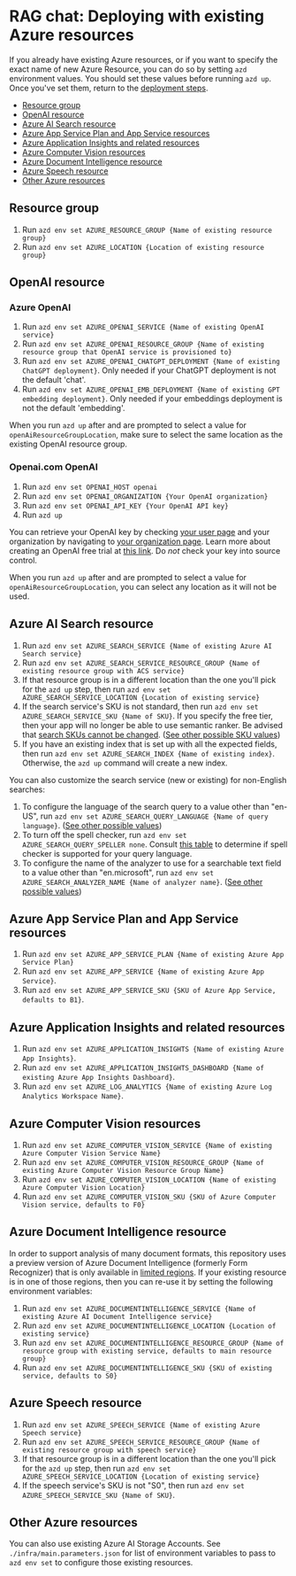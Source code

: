 
# RAG chat: Deploying with existing Azure resources

If you already have existing Azure resources, or if you want to specify the exact name of new Azure Resource, you can do so by setting `azd` environment values.
You should set these values before running `azd up`. Once you've set them, return to the [deployment steps](../README.md#deploying).

* [Resource group](#resource-group)
* [OpenAI resource](#openai-resource)
* [Azure AI Search resource](#azure-ai-search-resource)
* [Azure App Service Plan and App Service resources](#azure-app-service-plan-and-app-service-resources)
* [Azure Application Insights and related resources](#azure-application-insights-and-related-resources)
* [Azure Computer Vision resources](#azure-computer-vision-resources)
* [Azure Document Intelligence resource](#azure-document-intelligence-resource)
* [Azure Speech resource](#azure-speech-resource)
* [Other Azure resources](#other-azure-resources)

## Resource group

1. Run `azd env set AZURE_RESOURCE_GROUP {Name of existing resource group}`
1. Run `azd env set AZURE_LOCATION {Location of existing resource group}`

## OpenAI resource

### Azure OpenAI

1. Run `azd env set AZURE_OPENAI_SERVICE {Name of existing OpenAI service}`
1. Run `azd env set AZURE_OPENAI_RESOURCE_GROUP {Name of existing resource group that OpenAI service is provisioned to}`
1. Run `azd env set AZURE_OPENAI_CHATGPT_DEPLOYMENT {Name of existing ChatGPT deployment}`. Only needed if your ChatGPT deployment is not the default 'chat'.
1. Run `azd env set AZURE_OPENAI_EMB_DEPLOYMENT {Name of existing GPT embedding deployment}`. Only needed if your embeddings deployment is not the default 'embedding'.

When you run `azd up` after and are prompted to select a value for `openAiResourceGroupLocation`, make sure to select the same location as the existing OpenAI resource group.

### Openai.com OpenAI

1. Run `azd env set OPENAI_HOST openai`
2. Run `azd env set OPENAI_ORGANIZATION {Your OpenAI organization}`
3. Run `azd env set OPENAI_API_KEY {Your OpenAI API key}`
4. Run `azd up`

You can retrieve your OpenAI key by checking [your user page](https://platform.openai.com/account/api-keys) and your organization by navigating to [your organization page](https://platform.openai.com/account/org-settings).
Learn more about creating an OpenAI free trial at [this link](https://openai.com/pricing).
Do *not* check your key into source control.

When you run `azd up` after and are prompted to select a value for `openAiResourceGroupLocation`, you can select any location as it will not be used.

## Azure AI Search resource

1. Run `azd env set AZURE_SEARCH_SERVICE {Name of existing Azure AI Search service}`
1. Run `azd env set AZURE_SEARCH_SERVICE_RESOURCE_GROUP {Name of existing resource group with ACS service}`
1. If that resource group is in a different location than the one you'll pick for the `azd up` step,
  then run `azd env set AZURE_SEARCH_SERVICE_LOCATION {Location of existing service}`
1. If the search service's SKU is not standard, then run `azd env set AZURE_SEARCH_SERVICE_SKU {Name of SKU}`. If you specify the free tier, then your app will no longer be able to use semantic ranker. Be advised that [search SKUs cannot be changed](https://learn.microsoft.com/azure/search/search-sku-tier#tier-upgrade-or-downgrade). ([See other possible SKU values](https://learn.microsoft.com/azure/templates/microsoft.search/searchservices?pivots=deployment-language-bicep#sku))
1. If you have an existing index that is set up with all the expected fields, then run `azd env set AZURE_SEARCH_INDEX {Name of existing index}`. Otherwise, the `azd up` command will create a new index.

You can also customize the search service (new or existing) for non-English searches:

1. To configure the language of the search query to a value other than "en-US", run `azd env set AZURE_SEARCH_QUERY_LANGUAGE {Name of query language}`. ([See other possible values](https://learn.microsoft.com/rest/api/searchservice/preview-api/search-documents#queryLanguage))
1. To turn off the spell checker, run `azd env set AZURE_SEARCH_QUERY_SPELLER none`. Consult [this table](https://learn.microsoft.com/rest/api/searchservice/preview-api/search-documents#queryLanguage) to determine if spell checker is supported for your query language.
1. To configure the name of the analyzer to use for a searchable text field to a value other than "en.microsoft", run `azd env set AZURE_SEARCH_ANALYZER_NAME {Name of analyzer name}`. ([See other possible values](https://learn.microsoft.com/dotnet/api/microsoft.azure.search.models.field.analyzer?view=azure-dotnet-legacy&viewFallbackFrom=azure-dotnet))

## Azure App Service Plan and App Service resources

1. Run `azd env set AZURE_APP_SERVICE_PLAN {Name of existing Azure App Service Plan}`
1. Run `azd env set AZURE_APP_SERVICE {Name of existing Azure App Service}`.
1. Run `azd env set AZURE_APP_SERVICE_SKU {SKU of Azure App Service, defaults to B1}`.

## Azure Application Insights and related resources

1. Run `azd env set AZURE_APPLICATION_INSIGHTS {Name of existing Azure App Insights}`.
1. Run `azd env set AZURE_APPLICATION_INSIGHTS_DASHBOARD {Name of existing Azure App Insights Dashboard}`.
1. Run `azd env set AZURE_LOG_ANALYTICS {Name of existing Azure Log Analytics Workspace Name}`.

## Azure Computer Vision resources

1. Run `azd env set AZURE_COMPUTER_VISION_SERVICE {Name of existing Azure Computer Vision Service Name}`
1. Run `azd env set AZURE_COMPUTER_VISION_RESOURCE_GROUP {Name of existing Azure Computer Vision Resource Group Name}`
1. Run `azd env set AZURE_COMPUTER_VISION_LOCATION {Name of existing Azure Computer Vision Location}`
1. Run `azd env set AZURE_COMPUTER_VISION_SKU {SKU of Azure Computer Vision service, defaults to F0}`

## Azure Document Intelligence resource

In order to support analysis of many document formats, this repository uses a preview version of Azure Document Intelligence (formerly Form Recognizer) that is only available in [limited regions](https://learn.microsoft.com/azure/ai-services/document-intelligence/concept-layout).
If your existing resource is in one of those regions, then you can re-use it by setting the following environment variables:

1. Run `azd env set AZURE_DOCUMENTINTELLIGENCE_SERVICE {Name of existing Azure AI Document Intelligence service}`
1. Run `azd env set AZURE_DOCUMENTINTELLIGENCE_LOCATION {Location of existing service}`
1. Run `azd env set AZURE_DOCUMENTINTELLIGENCE_RESOURCE_GROUP {Name of resource group with existing service, defaults to main resource group}`
1. Run `azd env set AZURE_DOCUMENTINTELLIGENCE_SKU {SKU of existing service, defaults to S0}`

## Azure Speech resource

1. Run `azd env set AZURE_SPEECH_SERVICE {Name of existing Azure Speech service}`
1. Run `azd env set AZURE_SPEECH_SERVICE_RESOURCE_GROUP {Name of existing resource group with speech service}`
1. If that resource group is in a different location than the one you'll pick for the `azd up` step,
  then run `azd env set AZURE_SPEECH_SERVICE_LOCATION {Location of existing service}`
1. If the speech service's SKU is not "S0", then run `azd env set AZURE_SPEECH_SERVICE_SKU {Name of SKU}`.

## Other Azure resources

You can also use existing Azure AI Storage Accounts. See `./infra/main.parameters.json` for list of environment variables to pass to `azd env set` to configure those existing resources.
